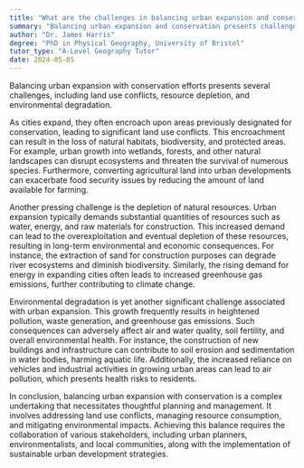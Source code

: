 ```yaml
---
title: "What are the challenges in balancing urban expansion and conservation?"
summary: "Balancing urban expansion and conservation presents challenges such as land use conflicts, resource depletion, and environmental degradation."
author: "Dr. James Harris"
degree: "PhD in Physical Geography, University of Bristol"
tutor_type: "A-Level Geography Tutor"
date: 2024-05-05
---
```


Balancing urban expansion with conservation efforts presents several challenges, including land use conflicts, resource depletion, and environmental degradation.

As cities expand, they often encroach upon areas previously designated for conservation, leading to significant land use conflicts. This encroachment can result in the loss of natural habitats, biodiversity, and protected areas. For example, urban growth into wetlands, forests, and other natural landscapes can disrupt ecosystems and threaten the survival of numerous species. Furthermore, converting agricultural land into urban developments can exacerbate food security issues by reducing the amount of land available for farming.

Another pressing challenge is the depletion of natural resources. Urban expansion typically demands substantial quantities of resources such as water, energy, and raw materials for construction. This increased demand can lead to the overexploitation and eventual depletion of these resources, resulting in long-term environmental and economic consequences. For instance, the extraction of sand for construction purposes can degrade river ecosystems and diminish biodiversity. Similarly, the rising demand for energy in expanding cities often leads to increased greenhouse gas emissions, further contributing to climate change.

Environmental degradation is yet another significant challenge associated with urban expansion. This growth frequently results in heightened pollution, waste generation, and greenhouse gas emissions. Such consequences can adversely affect air and water quality, soil fertility, and overall environmental health. For instance, the construction of new buildings and infrastructure can contribute to soil erosion and sedimentation in water bodies, harming aquatic life. Additionally, the increased reliance on vehicles and industrial activities in growing urban areas can lead to air pollution, which presents health risks to residents.

In conclusion, balancing urban expansion with conservation is a complex undertaking that necessitates thoughtful planning and management. It involves addressing land use conflicts, managing resource consumption, and mitigating environmental impacts. Achieving this balance requires the collaboration of various stakeholders, including urban planners, environmentalists, and local communities, along with the implementation of sustainable urban development strategies.
    